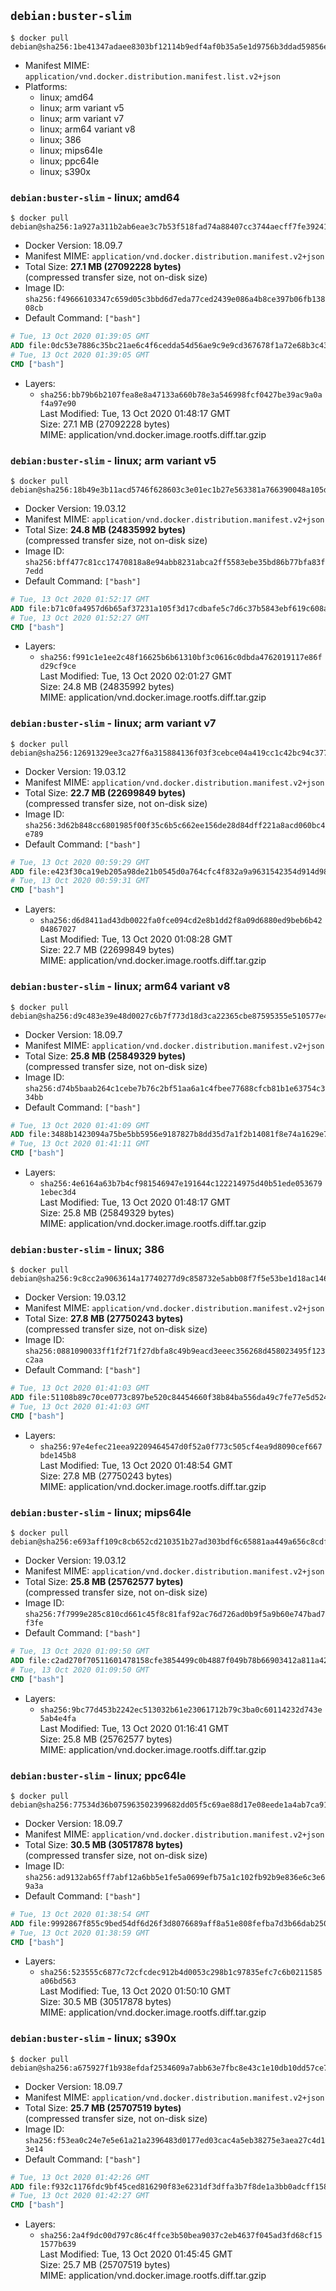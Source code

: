 ## `debian:buster-slim`

```console
$ docker pull debian@sha256:1be41347adaee8303bf12114b9edf4af0b35a5e1d9756b3ddad59856eaa31ea7
```

-	Manifest MIME: `application/vnd.docker.distribution.manifest.list.v2+json`
-	Platforms:
	-	linux; amd64
	-	linux; arm variant v5
	-	linux; arm variant v7
	-	linux; arm64 variant v8
	-	linux; 386
	-	linux; mips64le
	-	linux; ppc64le
	-	linux; s390x

### `debian:buster-slim` - linux; amd64

```console
$ docker pull debian@sha256:1a927a311b2ab6eae3c7b53f518fad74a88407cc3744aecff7fe39241fde0376
```

-	Docker Version: 18.09.7
-	Manifest MIME: `application/vnd.docker.distribution.manifest.v2+json`
-	Total Size: **27.1 MB (27092228 bytes)**  
	(compressed transfer size, not on-disk size)
-	Image ID: `sha256:f49666103347c659d05c3bbd6d7eda77ced2439e086a4b8ce397b06fb13808cb`
-	Default Command: `["bash"]`

```dockerfile
# Tue, 13 Oct 2020 01:39:05 GMT
ADD file:0dc53e7886c35bc21ae6c4f6cedda54d56ae9c9e9cd367678f1a72e68b3c43d4 in / 
# Tue, 13 Oct 2020 01:39:05 GMT
CMD ["bash"]
```

-	Layers:
	-	`sha256:bb79b6b2107fea8e8a47133a660b78e3a546998fcf0427be39ac9a0af4a97e90`  
		Last Modified: Tue, 13 Oct 2020 01:48:17 GMT  
		Size: 27.1 MB (27092228 bytes)  
		MIME: application/vnd.docker.image.rootfs.diff.tar.gzip

### `debian:buster-slim` - linux; arm variant v5

```console
$ docker pull debian@sha256:18b49e3b11acd5746f628603c3e01ec1b27e563381a766390048a105dfba0b6c
```

-	Docker Version: 19.03.12
-	Manifest MIME: `application/vnd.docker.distribution.manifest.v2+json`
-	Total Size: **24.8 MB (24835992 bytes)**  
	(compressed transfer size, not on-disk size)
-	Image ID: `sha256:bff477c81cc17470818a8e94abb8231abca2ff5583ebe35bd86b77bfa83f7edd`
-	Default Command: `["bash"]`

```dockerfile
# Tue, 13 Oct 2020 01:52:17 GMT
ADD file:b71c0fa4957d6b65af37231a105f3d17cdbafe5c7d6c37b5843ebf619c608aaa in / 
# Tue, 13 Oct 2020 01:52:27 GMT
CMD ["bash"]
```

-	Layers:
	-	`sha256:f991c1e1ee2c48f16625b6b61310bf3c0616c0dbda4762019117e86fd29cf9ce`  
		Last Modified: Tue, 13 Oct 2020 02:01:27 GMT  
		Size: 24.8 MB (24835992 bytes)  
		MIME: application/vnd.docker.image.rootfs.diff.tar.gzip

### `debian:buster-slim` - linux; arm variant v7

```console
$ docker pull debian@sha256:12691329ee3ca27f6a315884136f03f3cebce04a419cc1c42bc94c37761fe3e9
```

-	Docker Version: 19.03.12
-	Manifest MIME: `application/vnd.docker.distribution.manifest.v2+json`
-	Total Size: **22.7 MB (22699849 bytes)**  
	(compressed transfer size, not on-disk size)
-	Image ID: `sha256:3d62b848cc6801985f00f35c6b5c662ee156de28d84dff221a8acd060bc4e789`
-	Default Command: `["bash"]`

```dockerfile
# Tue, 13 Oct 2020 00:59:29 GMT
ADD file:e423f30ca19eb205a98de21b0545d0a764cfc4f832a9a9631542354d914d98d9 in / 
# Tue, 13 Oct 2020 00:59:31 GMT
CMD ["bash"]
```

-	Layers:
	-	`sha256:d6d8411ad43db0022fa0fce094cd2e8b1dd2f8a09d6880ed9beb6b4204867027`  
		Last Modified: Tue, 13 Oct 2020 01:08:28 GMT  
		Size: 22.7 MB (22699849 bytes)  
		MIME: application/vnd.docker.image.rootfs.diff.tar.gzip

### `debian:buster-slim` - linux; arm64 variant v8

```console
$ docker pull debian@sha256:d9c483e39e48d0027c6b7f773d18d3ca22365cbe87595355e510577e47808bb6
```

-	Docker Version: 18.09.7
-	Manifest MIME: `application/vnd.docker.distribution.manifest.v2+json`
-	Total Size: **25.8 MB (25849329 bytes)**  
	(compressed transfer size, not on-disk size)
-	Image ID: `sha256:d74b5baab264c1cebe7b76c2bf51aa6a1c4fbee77688cfcb81b1e63754c334bb`
-	Default Command: `["bash"]`

```dockerfile
# Tue, 13 Oct 2020 01:41:09 GMT
ADD file:3488b1423094a75be5bb5956e9187827b8dd35d7a1f2b14081f8e74a1629e7d0 in / 
# Tue, 13 Oct 2020 01:41:11 GMT
CMD ["bash"]
```

-	Layers:
	-	`sha256:4e6164a63b7b4cf981546947e191644c122214975d40b51ede0536791ebec3d4`  
		Last Modified: Tue, 13 Oct 2020 01:48:17 GMT  
		Size: 25.8 MB (25849329 bytes)  
		MIME: application/vnd.docker.image.rootfs.diff.tar.gzip

### `debian:buster-slim` - linux; 386

```console
$ docker pull debian@sha256:9c8cc2a9063614a17740277d9c858732e5abb08f7f5e53be1d18ac14679194e5
```

-	Docker Version: 19.03.12
-	Manifest MIME: `application/vnd.docker.distribution.manifest.v2+json`
-	Total Size: **27.8 MB (27750243 bytes)**  
	(compressed transfer size, not on-disk size)
-	Image ID: `sha256:0881090033ff1f2f71f27dbfa8c49b9eacd3eeec356268d458023495f123c2aa`
-	Default Command: `["bash"]`

```dockerfile
# Tue, 13 Oct 2020 01:41:03 GMT
ADD file:51108b89c70ce0773c897be520c84454660f38b84ba556da49c7fe77e5d52416 in / 
# Tue, 13 Oct 2020 01:41:03 GMT
CMD ["bash"]
```

-	Layers:
	-	`sha256:97e4efec21eea92209464547d0f52a0f773c505cf4ea9d8090cef667bde145b8`  
		Last Modified: Tue, 13 Oct 2020 01:48:54 GMT  
		Size: 27.8 MB (27750243 bytes)  
		MIME: application/vnd.docker.image.rootfs.diff.tar.gzip

### `debian:buster-slim` - linux; mips64le

```console
$ docker pull debian@sha256:e693aff109c8cb652cd210351b27ad303bdf6c65881aa449a656c8cdf6b6c0bf
```

-	Docker Version: 19.03.12
-	Manifest MIME: `application/vnd.docker.distribution.manifest.v2+json`
-	Total Size: **25.8 MB (25762577 bytes)**  
	(compressed transfer size, not on-disk size)
-	Image ID: `sha256:7f7999e285c810cd661c45f8c81faf92ac76d726ad0b9f5a9b60e747bad7f3fe`
-	Default Command: `["bash"]`

```dockerfile
# Tue, 13 Oct 2020 01:09:50 GMT
ADD file:c2ad270f70511601478158cfe3854499c0b4887f049b78b66903412a811a428a in / 
# Tue, 13 Oct 2020 01:09:50 GMT
CMD ["bash"]
```

-	Layers:
	-	`sha256:9bc77d453b2242ec513032b61e23061712b79c3ba0c60114232d743e5ab4e4fa`  
		Last Modified: Tue, 13 Oct 2020 01:16:41 GMT  
		Size: 25.8 MB (25762577 bytes)  
		MIME: application/vnd.docker.image.rootfs.diff.tar.gzip

### `debian:buster-slim` - linux; ppc64le

```console
$ docker pull debian@sha256:77534d36b075963502399682dd05f5c69ae88d17e08eede1a4ab7ca911317468
```

-	Docker Version: 18.09.7
-	Manifest MIME: `application/vnd.docker.distribution.manifest.v2+json`
-	Total Size: **30.5 MB (30517878 bytes)**  
	(compressed transfer size, not on-disk size)
-	Image ID: `sha256:ad9132ab65ff7abf12a6bb5e1fe5a0699efb75a1c102fb92b9e836e6c3e69a3a`
-	Default Command: `["bash"]`

```dockerfile
# Tue, 13 Oct 2020 01:38:54 GMT
ADD file:9992867f855c9bed54df6d26f3d8076689aff8a51e808fefba7d3b66dab250e5 in / 
# Tue, 13 Oct 2020 01:38:59 GMT
CMD ["bash"]
```

-	Layers:
	-	`sha256:523555c6877c72cfcdec912b4d0053c298b1c97835efc7c6b0211585a06bd563`  
		Last Modified: Tue, 13 Oct 2020 01:50:10 GMT  
		Size: 30.5 MB (30517878 bytes)  
		MIME: application/vnd.docker.image.rootfs.diff.tar.gzip

### `debian:buster-slim` - linux; s390x

```console
$ docker pull debian@sha256:a675927f1b938efdaf2534609a7abb63e7fbc8e43c1e10db10dd57ce75ca42d1
```

-	Docker Version: 18.09.7
-	Manifest MIME: `application/vnd.docker.distribution.manifest.v2+json`
-	Total Size: **25.7 MB (25707519 bytes)**  
	(compressed transfer size, not on-disk size)
-	Image ID: `sha256:f53ea0c24e7e5e61a21a2396483d0177ed03cac4a5eb38275e3aea27c4d13e14`
-	Default Command: `["bash"]`

```dockerfile
# Tue, 13 Oct 2020 01:42:26 GMT
ADD file:f932c1176fdc9bf45ced816290f83e6231df3dffa3b7f8de1a3bb0adcff1588b in / 
# Tue, 13 Oct 2020 01:42:27 GMT
CMD ["bash"]
```

-	Layers:
	-	`sha256:2a4f9dc00d797c86c4ffce3b50bea9037c2eb4637f045ad3fd68cf151577b639`  
		Last Modified: Tue, 13 Oct 2020 01:45:45 GMT  
		Size: 25.7 MB (25707519 bytes)  
		MIME: application/vnd.docker.image.rootfs.diff.tar.gzip
